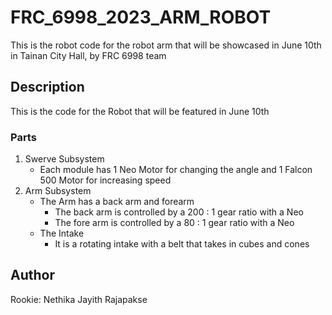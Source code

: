 # FRC_6998_2023_ARM_ROBOT
This is the robot code for the robot arm that will be showcased in June 10th in Tainan City Hall, by FRC 6998 team

## Description
This is the code for the Robot that will be featured in June 10th

### Parts
1. Swerve Subsystem
   - Each module has 1 Neo Motor for changing the angle and 1 Falcon 500 Motor for increasing speed
2. Arm Subsystem
   - The Arm has a back arm and forearm
     - The back arm is controlled by a 200 : 1 gear ratio with a Neo
     - The fore arm is controlled by a 80 : 1 gear ratio with a Neo
   - The Intake
     - It is a rotating intake with a belt that takes in cubes and cones

## Author
Rookie: Nethika Jayith Rajapakse
